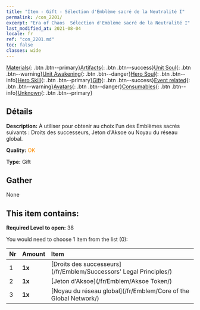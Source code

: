 ```yaml
---
title: "Item - Gift - Sélection d'Emblème sacré de la Neutralité I"
permalink: /con_2201/
excerpt: "Era of Chaos  Sélection d'Emblème sacré de la Neutralité I"
last_modified_at: 2021-08-04
locale: fr
ref: "con_2201.md"
toc: false
classes: wide
---
```

 [Materials](/ItemsFR/){: .btn .btn--primary}[Artifacts](/ItemsFR/Artifacts/){: .btn .btn--success}[Unit Soul](/ItemsFR/UnitSoul/){: .btn .btn--warning}[Unit Awakening](/ItemsFR/UnitAwakening/){: .btn .btn--danger}[Hero Soul](/ItemsFR/HeroSoul/){: .btn .btn--info}[Hero Skill](/ItemsFR/HeroSkill/){: .btn .btn--primary}[Gift](/ItemsFR/Gift/){: .btn .btn--success}[Event related](/ItemsFR/Events/){: .btn .btn--warning}[Avatars](/ItemsFR/Avatars/){: .btn .btn--danger}[Consumables](/ItemsFR/Consumables/){: .btn .btn--info}[Unknown](/ItemsFR/Unknown/){: .btn .btn--primary}

## Détails
 **Description:** À utiliser pour obtenir au choix l'un des Emblèmes sacrés suivants : Droits des successeurs, Jeton d'Aksoe ou Noyau du réseau global.

 **Quality:** <span style="color: #FF8C00">OK</span>

 **Type:** Gift

## Gather

  None

## This item contains:

 **Required Level to open:** 38

 You would need to choose 1 item from the list (0):

  | Nr | Amount |     Item    |
  |:---|:-------|:------------|
  | 1 |  **1x** | [Droits des successeurs](/fr/Emblem/Successors' Legal Principles/) |  | 
  | 2 |  **1x** | [Jeton d'Aksoe](/fr/Emblem/Aksoe Token/) |  | 
  | 3 |  **1x** | [Noyau du réseau global](/fr/Emblem/Core of the Global Network/) |  | 
